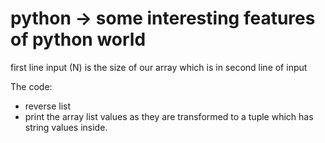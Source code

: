 # python -> some interesting features of python world

first line input (N) is the size of our array which is in second line of input

The code:

- reverse list
- print the array list values as they are transformed to a tuple which has string values inside.

